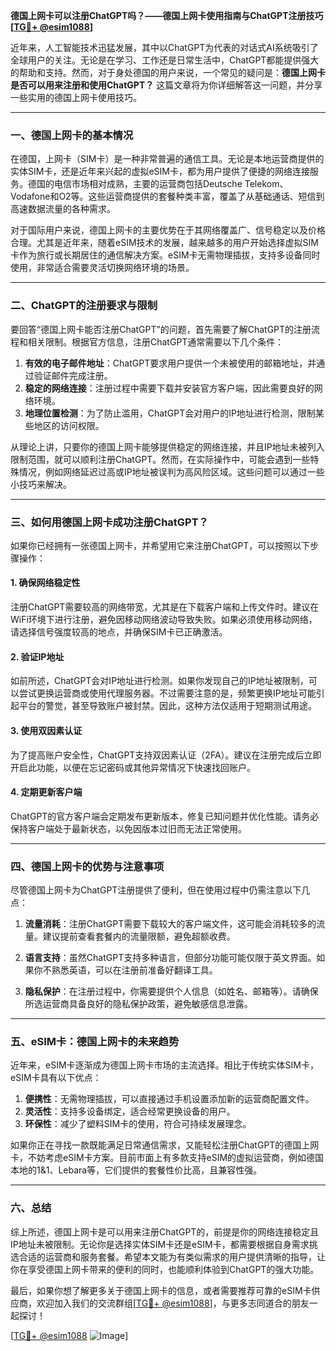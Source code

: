 **德国上网卡可以注册ChatGPT吗？——德国上网卡使用指南与ChatGPT注册技巧[[TG💪+ @esim1088](https://t.me/s/esim1088)]**

近年来，人工智能技术迅猛发展，其中以ChatGPT为代表的对话式AI系统吸引了全球用户的关注。无论是在学习、工作还是日常生活中，ChatGPT都能提供强大的帮助和支持。然而，对于身处德国的用户来说，一个常见的疑问是：**德国上网卡是否可以用来注册和使用ChatGPT？** 这篇文章将为你详细解答这一问题，并分享一些实用的德国上网卡使用技巧。

---

### 一、德国上网卡的基本情况

在德国，上网卡（SIM卡）是一种非常普遍的通信工具。无论是本地运营商提供的实体SIM卡，还是近年来兴起的虚拟eSIM卡，都为用户提供了便捷的网络连接服务。德国的电信市场相对成熟，主要的运营商包括Deutsche Telekom、Vodafone和O2等。这些运营商提供的套餐种类丰富，覆盖了从基础通话、短信到高速数据流量的各种需求。

对于国际用户来说，德国上网卡的主要优势在于其网络覆盖广、信号稳定以及价格合理。尤其是近年来，随着eSIM技术的发展，越来越多的用户开始选择虚拟SIM卡作为旅行或长期居住的通信解决方案。eSIM卡无需物理插拔，支持多设备同时使用，非常适合需要灵活切换网络环境的场景。

---

### 二、ChatGPT的注册要求与限制

要回答“德国上网卡能否注册ChatGPT”的问题，首先需要了解ChatGPT的注册流程和相关限制。根据官方信息，注册ChatGPT通常需要以下几个条件：

1. **有效的电子邮件地址**：ChatGPT要求用户提供一个未被使用的邮箱地址，并通过验证邮件完成注册。
2. **稳定的网络连接**：注册过程中需要下载并安装官方客户端，因此需要良好的网络环境。
3. **地理位置检测**：为了防止滥用，ChatGPT会对用户的IP地址进行检测，限制某些地区的访问权限。

从理论上讲，只要你的德国上网卡能够提供稳定的网络连接，并且IP地址未被列入限制范围，就可以顺利注册ChatGPT。然而，在实际操作中，可能会遇到一些特殊情况，例如网络延迟过高或IP地址被误判为高风险区域。这些问题可以通过一些小技巧来解决。

---

### 三、如何用德国上网卡成功注册ChatGPT？

如果你已经拥有一张德国上网卡，并希望用它来注册ChatGPT，可以按照以下步骤操作：

#### 1. 确保网络稳定性
注册ChatGPT需要较高的网络带宽，尤其是在下载客户端和上传文件时。建议在WiFi环境下进行注册，避免因移动网络波动导致失败。如果必须使用移动网络，请选择信号强度较高的地点，并确保SIM卡已正确激活。

#### 2. 验证IP地址
如前所述，ChatGPT会对IP地址进行检测。如果你发现自己的IP地址被限制，可以尝试更换运营商或使用代理服务器。不过需要注意的是，频繁更换IP地址可能引起平台的警觉，甚至导致账户被封禁。因此，这种方法仅适用于短期测试用途。

#### 3. 使用双因素认证
为了提高账户安全性，ChatGPT支持双因素认证（2FA）。建议在注册完成后立即开启此功能，以便在忘记密码或其他异常情况下快速找回账户。

#### 4. 定期更新客户端
ChatGPT的官方客户端会定期发布更新版本，修复已知问题并优化性能。请务必保持客户端处于最新状态，以免因版本过旧而无法正常使用。

---

### 四、德国上网卡的优势与注意事项

尽管德国上网卡为ChatGPT注册提供了便利，但在使用过程中仍需注意以下几点：

1. **流量消耗**：注册ChatGPT需要下载较大的客户端文件，这可能会消耗较多的流量。建议提前查看套餐内的流量限额，避免超额收费。
   
2. **语言支持**：虽然ChatGPT支持多种语言，但部分功能可能仅限于英文界面。如果你不熟悉英语，可以在注册前准备好翻译工具。

3. **隐私保护**：在注册过程中，你需要提供个人信息（如姓名、邮箱等）。请确保所选运营商具备良好的隐私保护政策，避免敏感信息泄露。

---

### 五、eSIM卡：德国上网卡的未来趋势

近年来，eSIM卡逐渐成为德国上网卡市场的主流选择。相比于传统实体SIM卡，eSIM卡具有以下优点：

1. **便携性**：无需物理插拔，可以直接通过手机设置添加新的运营商配置文件。
2. **灵活性**：支持多设备绑定，适合经常更换设备的用户。
3. **环保性**：减少了塑料SIM卡的使用，符合可持续发展理念。

如果你正在寻找一款既能满足日常通信需求，又能轻松注册ChatGPT的德国上网卡，不妨考虑eSIM卡方案。目前市面上有多款支持eSIM的虚拟运营商，例如德国本地的1&1、Lebara等，它们提供的套餐性价比高，且兼容性强。

---

### 六、总结

综上所述，德国上网卡是可以用来注册ChatGPT的，前提是你的网络连接稳定且IP地址未被限制。无论你是选择实体SIM卡还是eSIM卡，都需要根据自身需求挑选合适的运营商和服务套餐。希望本文能为有类似需求的用户提供清晰的指导，让你在享受德国上网卡带来的便利的同时，也能顺利体验到ChatGPT的强大功能。

最后，如果你想了解更多关于德国上网卡的信息，或者需要推荐可靠的eSIM卡供应商，欢迎加入我们的交流群组[[TG💪+ @esim1088](https://t.me/s/esim1088)]，与更多志同道合的朋友一起探讨！ 

[[TG💪+ @esim1088](https://t.me/s/esim1088) ![Image](https://i.postimg.cc/4NQfJmqS/Snipaste-2025-05-13-00-14-12.png)]